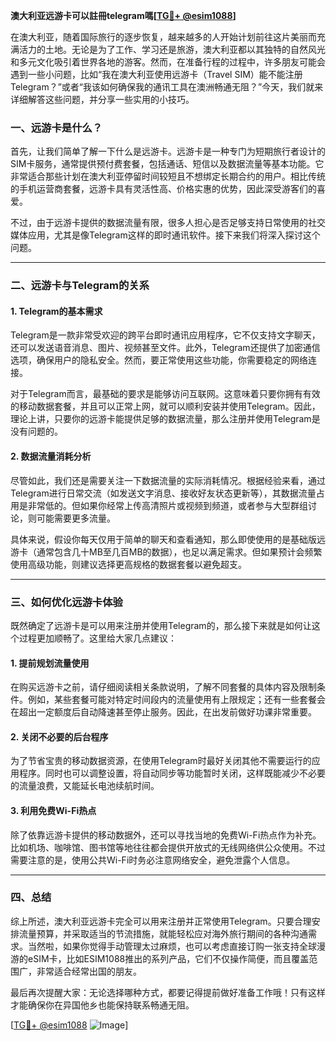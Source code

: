 **澳大利亚远游卡可以註冊telegram嗎[[TG💪+ @esim1088](https://t.me/s/esim1088)]**

在澳大利亚，随着国际旅行的逐步恢复，越来越多的人开始计划前往这片美丽而充满活力的土地。无论是为了工作、学习还是旅游，澳大利亚都以其独特的自然风光和多元文化吸引着世界各地的游客。然而，在准备行程的过程中，许多朋友可能会遇到一些小问题，比如“我在澳大利亚使用远游卡（Travel SIM）能不能注册Telegram？”或者“我该如何确保我的通讯工具在澳洲畅通无阻？”今天，我们就来详细解答这些问题，并分享一些实用的小技巧。

### 一、远游卡是什么？

首先，让我们简单了解一下什么是远游卡。远游卡是一种专门为短期旅行者设计的SIM卡服务，通常提供预付费套餐，包括通话、短信以及数据流量等基本功能。它非常适合那些计划在澳大利亚停留时间较短且不想绑定长期合约的用户。相比传统的手机运营商套餐，远游卡具有灵活性高、价格实惠的优势，因此深受游客们的喜爱。

不过，由于远游卡提供的数据流量有限，很多人担心是否足够支持日常使用的社交媒体应用，尤其是像Telegram这样的即时通讯软件。接下来我们将深入探讨这个问题。

---

### 二、远游卡与Telegram的关系

#### 1. Telegram的基本需求

Telegram是一款非常受欢迎的跨平台即时通讯应用程序，它不仅支持文字聊天，还可以发送语音消息、图片、视频甚至文件。此外，Telegram还提供了加密通信选项，确保用户的隐私安全。然而，要正常使用这些功能，你需要稳定的网络连接。

对于Telegram而言，最基础的要求是能够访问互联网。这意味着只要你拥有有效的移动数据套餐，并且可以正常上网，就可以顺利安装并使用Telegram。因此，理论上讲，只要你的远游卡能提供足够的数据流量，那么注册并使用Telegram是没有问题的。

#### 2. 数据流量消耗分析

尽管如此，我们还是需要关注一下数据流量的实际消耗情况。根据经验来看，通过Telegram进行日常交流（如发送文字消息、接收好友状态更新等），其数据流量占用是非常低的。但如果你经常上传高清照片或视频到频道，或者参与大型群组讨论，则可能需要更多流量。

具体来说，假设你每天仅用于简单的聊天和查看通知，那么即使使用的是基础版远游卡（通常包含几十MB至几百MB的数据），也足以满足需求。但如果预计会频繁使用高级功能，则建议选择更高规格的数据套餐以避免超支。

---

### 三、如何优化远游卡体验

既然确定了远游卡是可以用来注册并使用Telegram的，那么接下来就是如何让这个过程更加顺畅了。这里给大家几点建议：

#### 1. 提前规划流量使用
在购买远游卡之前，请仔细阅读相关条款说明，了解不同套餐的具体内容及限制条件。例如，某些套餐可能对特定时间段内的流量使用有上限规定；还有一些套餐会在超出一定额度后自动降速甚至停止服务。因此，在出发前做好功课非常重要。

#### 2. 关闭不必要的后台程序
为了节省宝贵的移动数据资源，在使用Telegram时最好关闭其他不需要运行的应用程序。同时也可以调整设置，将自动同步等功能暂时关闭，这样既能减少不必要的流量浪费，又能延长电池续航时间。

#### 3. 利用免费Wi-Fi热点
除了依靠远游卡提供的移动数据外，还可以寻找当地的免费Wi-Fi热点作为补充。比如机场、咖啡馆、图书馆等地往往都会提供开放式的无线网络供公众使用。不过需要注意的是，使用公共Wi-Fi时务必注意网络安全，避免泄露个人信息。

---

### 四、总结

综上所述，澳大利亚远游卡完全可以用来注册并正常使用Telegram。只要合理安排流量预算，并采取适当的节流措施，就能轻松应对海外旅行期间的各种沟通需求。当然啦，如果你觉得手动管理太过麻烦，也可以考虑直接订购一张支持全球漫游的eSIM卡，比如ESIM1088推出的系列产品，它们不仅操作简便，而且覆盖范围广，非常适合经常出国的朋友。

最后再次提醒大家：无论选择哪种方式，都要记得提前做好准备工作哦！只有这样才能确保你在异国他乡也能保持联系畅通无阻。

[[TG💪+ @esim1088](https://t.me/s/esim1088) ![Image](https://i.postimg.cc/4NQfJmqS/Snipaste-2025-05-13-00-14-12.png)]